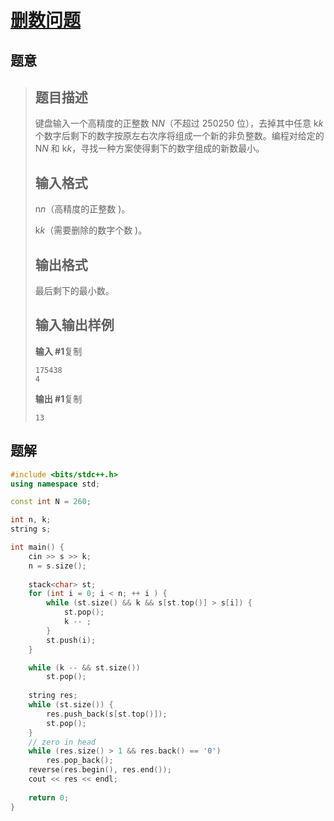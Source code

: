 #  [删数问题](https://www.luogu.com.cn/problem/P1106)

## 题意

>   ## 题目描述
>
>   键盘输入一个高精度的正整数 N*N*（不超过 250250 位），去掉其中任意 k*k* 个数字后剩下的数字按原左右次序将组成一个新的非负整数。编程对给定的 N*N* 和 k*k*，寻找一种方案使得剩下的数字组成的新数最小。
>
>   ## 输入格式
>
>   n*n*（高精度的正整数 )。
>
>   k*k*（需要删除的数字个数 )。
>
>   ## 输出格式
>
>   最后剩下的最小数。
>
>   ## 输入输出样例
>
>   **输入 #1**复制
>
>   ```
>   175438 
>   4
>   ```
>
>   **输出 #1**复制
>
>   ```
>   13
>   ```

## 题解



```c++
#include <bits/stdc++.h>
using namespace std;

const int N = 260;

int n, k;
string s;

int main() {
    cin >> s >> k;
    n = s.size();
    
    stack<char> st;
    for (int i = 0; i < n; ++ i ) {
        while (st.size() && k && s[st.top()] > s[i]) {
            st.pop();
            k -- ;
        }
        st.push(i);
    }

    while (k -- && st.size())
        st.pop();
    
    string res;
    while (st.size()) {
        res.push_back(s[st.top()]);
        st.pop();
    }
    // zero in head
    while (res.size() > 1 && res.back() == '0')
        res.pop_back();
    reverse(res.begin(), res.end());
    cout << res << endl;
    
    return 0;
}
```



```python3

```

